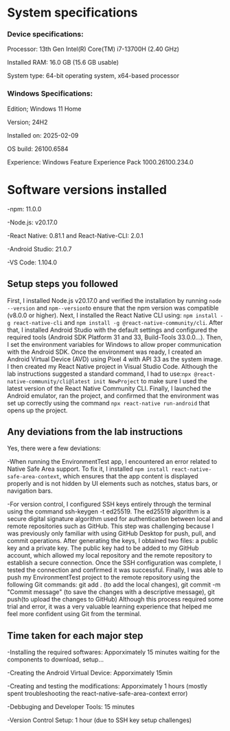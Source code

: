 # System specifications
### Device specifications:
Processor:	13th Gen Intel(R) Core(TM) i7-13700H (2.40 GHz)

Installed RAM:	16.0 GB (15.6 GB usable)

System type:	64-bit operating system, x64-based processor

### Windows Specifications:
Edition;	Windows 11 Home

Version;	24H2

Installed on:	‎2025-‎02-‎09

OS build:	26100.6584

Experience:	Windows Feature Experience Pack 1000.26100.234.0


# Software versions installed
-npm: 11.0.0

-Node.js: v20.17.0

-React Native: 0.81.1 and React-Native-CLI: 2.0.1

-Android Studio: 21.0.7

-VS Code: 1.104.0

## Setup steps you followed
First, I installed Node.js v20.17.0 and verified the installation by running `node --version` and `npm--version`to ensure that the npm version was compatible (v8.0.0 or higher). Next, I installed the React Native CLI using: `npm install -g react-native-cli` and `npm install -g @react-native-community/cli`. After that, I installed Android Studio with the default settings and configured the required tools (Android SDK Platform 31 and 33, Build-Tools 33.0.0...). Then, I set the environment variables for Windows to allow proper communication with the Android SDK. Once the environment was ready, I created an Android Virtual Device (AVD) using Pixel 4 with API 33 as the system image. I then created my React Native project in Visual Studio Code. Although the lab instructions suggested a standard command, I had to use:`npx @react-native-community/cli@latest init NewProject` to make sure I used the latest version of the React Native Community CLI.
Finally, I launched the Android emulator, ran the project, and confirmed that the environment was set up correctly using the command `npx react-native run-android` that opens up the project.

## Any deviations from the lab instructions
Yes, there were a few deviations:

-When running the EnvironmentTest app, I encountered an error related to Native Safe Area support. To fix it, I installed `npm install react-native-safe-area-context`, which ensures that the app content is displayed properly and is not hidden by UI elements such as notches, status bars, or navigation bars.

-For version control, I configured SSH keys entirely through the terminal using the command ssh-keygen -t ed25519. The ed25519 algorithm is a secure digital signature algorithm used for authentication between local and remote repositories such as GitHub. This step was challenging because I was previously only familiar with using GitHub Desktop for push, pull, and commit operations. After generating the keys, I obtained two files: a public key and a private key. The public key had to be added to my GitHub account, which allowed my local repository and the remote repository to establish a secure connection. Once the SSH configuration was complete, I tested the connection and confirmed it was successful.
Finally, I was able to push my EnvironmentTest project to the remote repository using the following Git commands: git add . (to add the local changes), git commit -m "Commit message" (to save the changes with a descriptive message), git push(to upload the changes to GitHub)
Although this process required some trial and error, it was a very valuable learning experience that helped me feel more confident using Git from the terminal.


## Time taken for each major step
-Installing the required softwares:  Apporximately 15 minutes waiting for the components to download, setup... 

-Creating the Android Virtual Device: Apporximately 15min

-Creating and testing the modifications: Apporximately 1 hours (mostly spent troubleshooting the react-native-safe-area-context error)

-Debbuging and Developer Tools: 15 minutes 

-Version Control Setup: 1 hour (due to SSH key setup challenges)


